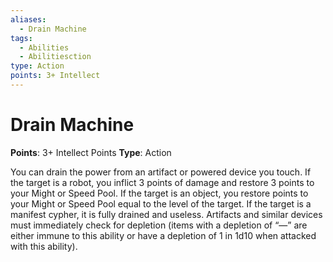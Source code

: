 ```yaml
---
aliases:
  - Drain Machine
tags:
  - Abilities
  - Abilitiesction
type: Action
points: 3+ Intellect
---
```


# Drain Machine

**Points**: 3+ Intellect Points
**Type**: Action

You can drain the power from an artifact or powered device you touch. If the target is a robot, you inflict 3 points of damage and restore 3 points to your Might or Speed Pool. If the target is an object, you restore points to your Might or Speed Pool equal to the level of the target. If the target is a manifest cypher, it is fully drained and useless. Artifacts and similar devices must immediately check for depletion (items with a depletion of “—” are either immune to this ability or have a depletion of 1 in 1d10 when attacked with this ability).
